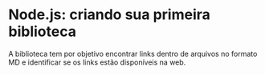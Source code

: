 # Node.js: criando sua primeira biblioteca

A biblioteca tem por objetivo encontrar links dentro de arquivos no formato MD e identificar se os links estão disponíveis na web.